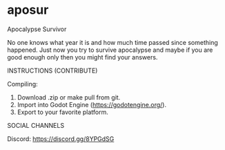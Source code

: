 # aposur
Apocalypse Survivor

  No one knows what year it is and how much time passed since something happened. Just now you try to survive apocalypse and maybe if you are good enough only then you might find your answers.

INSTRUCTIONS (CONTRIBUTE)

Compiling:
1. Download .zip or make pull from git.
2. Import into Godot Engine (https://godotengine.org/).
3. Export to your favorite platform.

SOCIAL CHANNELS

Discord: https://discord.gg/8YPGdSG

